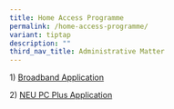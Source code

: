 ```yaml
---
title: Home Access Programme
permalink: /home-access-programme/
variant: tiptap
description: ""
third_nav_title: Administrative Matter
---
```

<p>1) <a href="https://eservice.imda.gov.sg/das/homepage" rel="noopener nofollow" target="_blank">Broadband Application</a>
</p>
<p>2) <a href="https://www.imda.gov.sg/neupc" rel="noopener nofollow" target="_blank">NEU PC Plus Application</a>
</p>